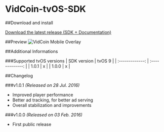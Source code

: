 VidCoin-tvOS-SDK
===============
##Download and install

[Download the latest release (SDK + Documentation)](https://github.com/VidCoin/VidCoin-tvOS-SDK/releases/download/v1.0.1/VidCoin-tvOS-SDK.zip)

##Preview
![VidCoin Mobile Overlay](https://vidcoin-github.s3-us-west-2.amazonaws.com/preview/tvos_player.png "VidCoin Mobile Overlay")

##Additional Informations

###Supported tvOS versions
| SDK version  | tvOS 9 |
| :-------------: | :-------------: |
| 1.0.1 | x |
| 1.0.0 | x |


##Changelog

###v1.0.1
*(Released on 28 Jul. 2016)*

- Improved player performance
- Better ad tracking, for better ad serving
- Overall stabilization and improvements

###v1.0.0
*(Released on 03 Feb. 2016)*

- First public release
